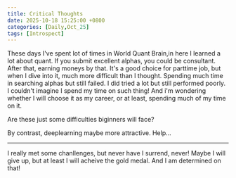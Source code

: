 ```yaml
---
title: Critical Thoughts
date: 2025-10-18 15:25:00 +0800
categories: [Daily,Oct_25]
tags: [Introspect]
---
```


These days I've spent lot of times in World Quant Brain,in here I learned a lot about quant. If you submit excellent alphas, you could be consultant. After that, earning moneys by that. It's a good choice for parttime job, but when I dive into it, much more difficult than I thought. Spending much time in searching alphas but still failed. I did tried a lot but still performed poorly. I couldn't imagine I spend my time on such thing! And i'm wondering whether I will choose it as my career, or at least, spending much of my time on it. 

Are these just some difficulties biginners will face?

By contrast, deeplearning maybe more attractive. Help...

***

I really met some chanllenges, but never have I surrend, never! Maybe I will give up, but at least I will acheive the gold medal. And I am determined on that! 